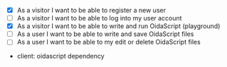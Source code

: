- [X] As a visitor I want to be able to register a new user
- [ ] As a visitor I want to be able to log into my user account
- [X] As a visitor I want to be able to write and run OidaScript (playground)
- [ ] As a user I want to be able to write and save OidaScript files
- [ ] As a user I want to be able to my edit or delete OidaScript files

- client: oidascript dependency
